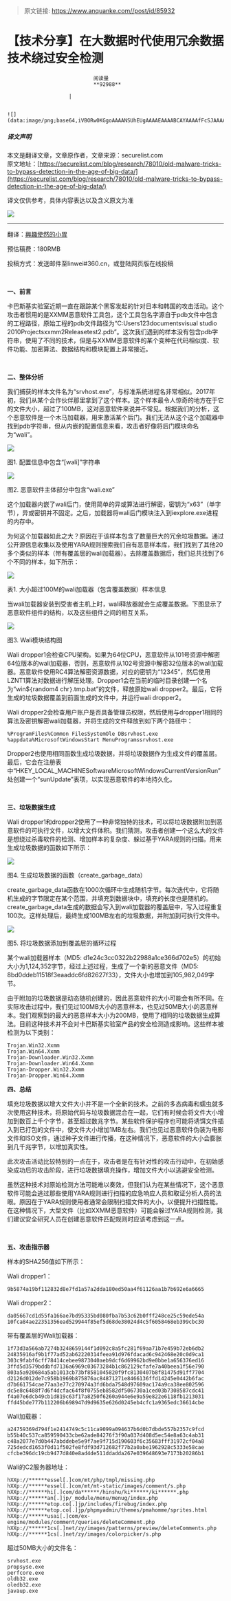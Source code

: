 > 原文链接: https://www.anquanke.com//post/id/85932 


# 【技术分享】在大数据时代使用冗余数据技术绕过安全检测


                                阅读量   
                                **92988**
                            
                        |
                        
                                                                                                                                    ![](data:image/png;base64,iVBORw0KGgoAAAANSUhEUgAAAAEAAAABCAYAAAAfFcSJAAAAAXNSR0IArs4c6QAAAARnQU1BAACxjwv8YQUAAAAJcEhZcwAADsQAAA7EAZUrDhsAAAANSURBVBhXYzh8+PB/AAffA0nNPuCLAAAAAElFTkSuQmCC)
                                                                                            



##### 译文声明

本文是翻译文章，文章原作者，文章来源：securelist.com
                                <br>原文地址：[https://securelist.com/blog/research/78010/old-malware-tricks-to-bypass-detection-in-the-age-of-big-data/](https://securelist.com/blog/research/78010/old-malware-tricks-to-bypass-detection-in-the-age-of-big-data/)

译文仅供参考，具体内容表达以及含义原文为准

**[![](https://p4.ssl.qhimg.com/t0140c38a35465738e9.jpg)](https://p4.ssl.qhimg.com/t0140c38a35465738e9.jpg)**

****

翻译：[興趣使然的小胃](http://bobao.360.cn/member/contribute?uid=2819002922)

预估稿费：180RMB

投稿方式：发送邮件至linwei#360.cn，或登陆网页版在线投稿

**<br>**

**一、前言**

卡巴斯基实验室近期一直在跟踪某个黑客发起的针对日本和韩国的攻击活动。这个攻击者惯用的是XXMM恶意软件工具包，这个工具包名字源自于pdb文件中包含的工程路径，原始工程的pdb文件路径为“C:Users123documentsvisual studio 2010Projectsxxmm2Releasetest2.pdb”。这次我们遇到的样本没有包含pdb字符串，使用了不同的技术，但是与XXMM恶意软件的某个变种在代码相似度、软件功能、加密算法、数据结构和模块配置上非常接近。

<br>

**二、整体分析**

我们捕获的样本文件名为“srvhost.exe”，与标准系统进程名非常相似。2017年初，我们从某个合作伙伴那里拿到了这个样本。这个样本最令人惊奇的地方在于它的文件大小，超过了100MB，这对恶意软件来说并不常见。根据我们的分析，这个恶意软件是一个木马加载器，用来激活某个后门。我们无法从这个这个加载器中找到pdb字符串，但从内嵌的配置信息来看，攻击者好像将后门模块命名为“wali”。

[![](https://p2.ssl.qhimg.com/t01da5ed53a6e9270e1.png)](https://p2.ssl.qhimg.com/t01da5ed53a6e9270e1.png)

图1. 配置信息中包含“[wali]”字符串

[![](https://p1.ssl.qhimg.com/t01ab16161a802b8ca6.png)](https://p1.ssl.qhimg.com/t01ab16161a802b8ca6.png)

图2. 恶意软件主体部分中包含“wali.exe”

这个加载器内嵌了wali后门，使用简单的异或算法进行解密，密钥为“x63”（单字节），异或密钥并不固定。之后，加载器将wali后门模块注入到iexplore.exe进程的内存中。

为何这个加载器如此之大？原因在于该样本包含了数量巨大的冗余垃圾数据。通过公开源信息收集以及使用YARA规则搜索我们自有恶意样本库，我们找到了其他20多个类似的样本（带有覆盖层的wali加载器）。去除覆盖数据后，我们总共找到了6个不同的样本，如下所示：

[![](https://p4.ssl.qhimg.com/t01f9ade9d5dc81dee9.png)](https://p4.ssl.qhimg.com/t01f9ade9d5dc81dee9.png)

表1. 大小超过100M的wali加载器（包含覆盖数据）样本信息

当wali加载器安装到受害者主机上时，wali释放器就会生成覆盖数据。下图显示了恶意软件组件的结构，以及这些组件之间的相互关系。

[![](https://p3.ssl.qhimg.com/t01cf8c6c46554ab273.png)](https://p3.ssl.qhimg.com/t01cf8c6c46554ab273.png)

图3. Wali模块结构图

Wali dropper1会检查CPU架构。如果为64位CPU，恶意软件从101号资源中解密64位版本的wali加载器，否则，恶意软件从102号资源中解密32位版本的wali加载器。恶意软件使用RC4算法解密资源数据，对应的密钥为“12345”，然后使用LZNT1算法对数据进行解压处理。Dropper1会在当前的临时目录创建一个名为“win$`{`random4 chr`}`.tmp.bat”的文件，释放原始wali dropper2。最后，它将生成的垃圾数据覆盖到前面生成的文件中，并运行wali dropper2。

Wali dropper2会检查用户账户是否具备管理员权限，然后使用与dropper1相同的算法及密钥解密wali加载器，并将生成的文件释放到如下两个路径中：



```
%ProgramFiles%Common FilesSystemOle DBsrvhost.exe
%appdata%MicrosoftWindowsStart MenuProgramssrvhost.exe
```

Dropper2也使用相同函数生成垃圾数据，并将垃圾数据作为生成文件的覆盖层。最后，它会在注册表中“HKEY_LOCAL_MACHINESoftwareMicrosoftWindowsCurrentVersionRun”处创建一个“sunUpdate”表项，以实现恶意软件的本地持久化。

<br>

**三、垃圾数据生成**

Wali dropper1和dropper2使用了一种非常独特的技术，可以将垃圾数据附加到恶意软件的可执行文件，以增大文件体积。我们猜测，攻击者创建一个这么大的文件是想绕过杀毒软件的检测、增加样本的复杂度、躲过基于YARA规则的扫描。用来生成垃圾数据的函数如下所示：

[![](https://p4.ssl.qhimg.com/t011e572efe588945b7.png)](https://p4.ssl.qhimg.com/t011e572efe588945b7.png)

图4. 生成垃圾数据的函数（create_garbage_data）

create_garbage_data函数在1000次循环中生成随机字节。每次迭代中，它将随机生成的字节限定在某个范围，并填充到数据块中，填充的长度也是随机的。create_garbage_data生成的数据会写入到wali加载器的覆盖层中，写入过程重复100次。这样处理后，最终生成100MB左右的垃圾数据，并附加到可执行文件中。

[![](https://p4.ssl.qhimg.com/t01bea370fb6f5f8fbf.png)](https://p4.ssl.qhimg.com/t01bea370fb6f5f8fbf.png)

图5. 将垃圾数据添加到覆盖层的循环过程

某个wali加载器样本（MD5: d1e24c3cc0322b22988a1ce366d702e5）的初始大小为1,124,352字节，经过上述过程，生成了一个新的恶意文件（MD5: 8bd0ddeb11518f3eaaddc6fd82627f33），文件大小也增加到105,982,049字节。

由于附加的垃圾数据是动态随机创建的，因此恶意软件的大小可能会有所不同。在实际攻击过程中，我们见过100MB大小的恶意样本，也见过50MB大小的恶意样本。我们观察到的最大的恶意样本大小为200MB，使用了相同的垃圾数据生成算法。目前这种技术并不会对卡巴斯基实验室产品的安全检测造成影响。这些样本被检测为以下类别：



```
Trojan.Win32.Xxmm
Trojan.Win64.Xxmm
Trojan-Downloader.Win32.Xxmm
Trojan-Downloader.Win64.Xxmm
Trojan-Dropper.Win32.Xxmm
Trojan-Dropper.Win64.Xxmm
```



**四、总结**

填充垃圾数据以增大文件大小并不是一个全新的技术。之前的多态病毒和蠕虫就多次使用这种技术，将原始代码与垃圾数据混合在一起，它们有时候会将文件大小增加到数百上千个字节，甚至超过数兆字节。某些软件保护程序也可能将诱饵文件插入到已打包的文件中，使文件大小增加1MB左右。我们也见过恶意软件伪装为电影文件和ISO文件，通过种子文件进行传播，在这种情况下，恶意软件的大小会膨胀到几千兆字节，以增加真实性。

此次攻击活动比较特别的一点在于，攻击者是在有针对性的攻击行动中，在初始感染成功后的攻击阶段，进行垃圾数据填充操作，增加文件大小以逃避安全检测。

虽然这种技术对原始检测方法可能难以奏效，但我们认为在某些情况下，这个恶意软件可能会逃过那些使用YARA规则进行扫描的应急响应人员和取证分析人员的法眼。原因在于YARA规则使用者通常会限制扫描文件的大小，以便提升扫描性能。在这种情况下，大型文件（比如XXMM恶意软件）可能会躲过YARA规则检测，我们建议安全研究人员在创建恶意软件匹配规则时应该考虑到这一点。

<br>

**五、攻击指示器**

样本的SHA256值如下所示：

Wali dropper1：

```
9b5874a19bf112832d8e7fd1a57a2dda180ed50aa4f61126aa1b7b692e6a6665
```

Wali dropper2：



```
da05667cd1d55fa166ae7bd95335bd080fba7b53c62b0fff248ce25c59ede54a
10fca84ae22351356ead529944f85ef5d68de38024d4c5f6058468eb399cbc30
```

带有覆盖层的Wali加载器：



```
1f73d3a566ab7274b3248659144f1d092c8a5fc281f69aa71b7e459b72eb6db2
24835916af9b1f77ad52ab62220314feea91d976fdacad6c942468e20c0d9ca1
303c9fabf6cff78414cebee9873040aeb9dcf6d69962bd9e0bbe1a656376ed16
3ffd5d3579bddbfd7136a6969c03673284b1c862129cfafe7a40beea1f56e790
803a5a920684a5ab1013cb73bf8581045820f9fc8130407b8f81475d91ff7704
d2126d012de7c958b1969b875876ac84871271e8466136ffd14245e0442b6fac
d7b661754cae77aa3e77c270974a3fd6bda7548d97609ac174a9ca38ee802596
dc5e8c6488f7d6f4dcfac64f8f0755eb8582df506730a1ced03b7308587cdc41
f4a07e6dcb49cb1d819c63f17a8250f6260a944e6e9a59e822e6118fb1213031
ffd45bde777b112206b698947d9d9635e626d0245eb4cfc1a9365edc36614cbe
```

Wali加载器：



```
a24759369d794f1e2414749c5c11ca9099a094637b6d0b7dbde557b2357c9fcd
b55b40c537ca859590433cbe62ade84276f3f90a037d408d5ec54e8a63c4ab31
c48a2077e7d0b447abddebe5e9f7ae9f715d190603f6c35683fff31972cf04a8
725dedcd1653f0d11f502fe8fdf93d712682f77b2a0abe1962928c5333e58cae
cfcbe396dc19cb9477d840e8ad4de511ddadda267e039648693e7173b20286b1
```

Wali的C2服务器地址：



```
hXXp://******essel[.]com/mt/php/tmpl/missing.php
hXXp://******essel[.]com/mt/mt-static/images/comment/s.php
hXXp://******hi[.]com/da******/hinshu/ki******/ki******.php
hXXp://******an[.]jp/_module/menu/menug/index.php
hXXp://******etop.co[.]jp/includes/firebug/index.php
hXXp://******etop.co[.]jp/phpmyadmin/themes/pmahomme/sprites.html
hXXp://******usai[.]com/ex-engine/modules/comment/queries/deleteComment.php
hXXp://******1cs[.]net/zy/images/patterns/preview/deleteComments.php
hXXp://******1cs[.]net/zy/images/colorpicker/s.php
```

超过50MB大小的文件名：



```
srvhost.exe
propsyse.exe
perfcore.exe
oldb32.exe
oledb32.exe
javaup.exe
```
